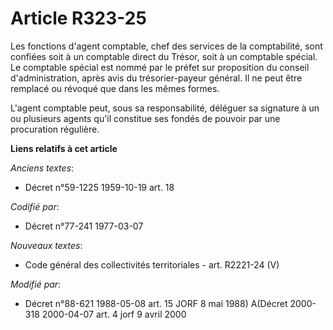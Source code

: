 # Article R323-25

Les fonctions d'agent comptable, chef des services de la comptabilité, sont confiées soit à un comptable direct du Trésor,
soit à un comptable spécial. Le comptable spécial est nommé par le préfet sur proposition du conseil d'administration, après
avis du trésorier-payeur général. Il ne peut être remplacé ou révoqué que dans les mêmes formes.

L'agent comptable peut, sous sa responsabilité, déléguer sa signature à un ou plusieurs agents qu'il constitue ses fondés de
pouvoir par une procuration régulière.

**Liens relatifs à cet article**

_Anciens textes_:

  - Décret n°59-1225 1959-10-19 art. 18

_Codifié par_:

  - Décret n°77-241 1977-03-07

_Nouveaux textes_:

  - Code général des collectivités territoriales - art. R2221-24 (V)

_Modifié par_:

  - Décret n°88-621 1988-05-08 art. 15 JORF 8 mai 1988) A(Décret 2000-318 2000-04-07 art. 4 jorf 9 avril 2000
